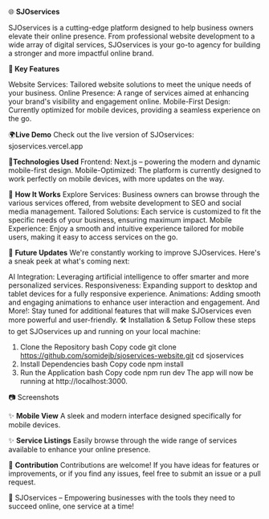 🌐 **SJOservices**

SJOservices is a cutting-edge platform designed to help business owners elevate their online presence. From professional website development to a wide array of digital services, SJOservices is your go-to agency for building a stronger and more impactful online brand.

**🌟 Key Features**

Website Services: Tailored website solutions to meet the unique needs of your business.
Online Presence: A range of services aimed at enhancing your brand's visibility and engagement online.
Mobile-First Design: Currently optimized for mobile devices, providing a seamless experience on the go.

🌍**Live Demo**
Check out the live version of SJOservices: sjoservices.vercel.app

🚀**Technologies Used**
Frontend: Next.js – powering the modern and dynamic mobile-first design.
Mobile-Optimized: The platform is currently designed to work perfectly on mobile devices, with more updates on the way.

📖 **How It Works**
Explore Services: Business owners can browse through the various services offered, from website development to SEO and social media management.
Tailored Solutions: Each service is customized to fit the specific needs of your business, ensuring maximum impact.
Mobile Experience: Enjoy a smooth and intuitive experience tailored for mobile users, making it easy to access services on the go.

🔮 **Future Updates**
We're constantly working to improve SJOservices. Here's a sneak peek at what's coming next:

AI Integration: Leveraging artificial intelligence to offer smarter and more personalized services.
Responsiveness: Expanding support to desktop and tablet devices for a fully responsive experience.
Animations: Adding smooth and engaging animations to enhance user interaction and engagement.
And More!: Stay tuned for additional features that will make SJOservices even more powerful and user-friendly.
🛠️ Installation & Setup
Follow these steps to get SJOservices up and running on your local machine:

1. Clone the Repository
bash
Copy code
git clone https://github.com/somidejb/sjoservices-website.git
cd sjoservices
2. Install Dependencies
bash
Copy code
npm install
3. Run the Application
bash
Copy code
npm run dev
The app will now be running at http://localhost:3000.

📷 Screenshots

✨ **Mobile View**
A sleek and modern interface designed specifically for mobile devices.

✨ **Service Listings**
Easily browse through the wide range of services available to enhance your online presence.

🤝 **Contribution**
Contributions are welcome! If you have ideas for features or improvements, or if you find any issues, feel free to submit an issue or a pull request.

🌟 SJOservices – Empowering businesses with the tools they need to succeed online, one service at a time!
